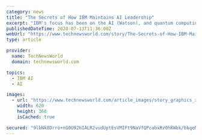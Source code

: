 ```yaml
---
category: news
title: "The Secrets of How IBM Maintains AI Leadership"
excerpt: "IBM's focus has been on the AI (Watson), and quantum computing efforts. I got an update on their AI efforts last week, and they have moved the ball a lot over the last few months. Let's talk about ..."
publishedDateTime: 2020-07-13T11:36:00Z
webUrl: "https://www.technewsworld.com/story/The-Secrets-of-How-IBM-Maintains-AI-Leadership-86752.html"
type: article

provider:
  name: TechNewsWorld
  domain: technewsworld.com

topics:
  - IBM AI
  - AI

images:
  - url: "https://www.technewsworld.com/article_images/story_graphics_xlarge/xl-2018-ai-brain-1.jpg"
    width: 620
    height: 360
    isCached: true

secured: "9lbNk8Drro+nG0U92hIALR2vudUptEsVMIFt9NaVfQPcabxRv0hKWbk/bbqeMNKpFLJVUBAqGnREQT6m7CM/LVTZQYu/T51hAgvv/ahWS2VGJ2NlY5GsAtcjYdjyPcQIaEevBSsnMG3NuHV9SBq+Ypq7Guo1ivTmIR3S7u0+GScRyY8l86QNmu2ObBi6eJ2ZsSIZdq6zNkVbba2fV3MMaHzzb9YXRW6Px7Zr3dY4dnroXuzNXJ4bS4bqo1H5O38XKxek5b+WAWfwJwpE28f/MRxqQ253wfjIFZculUb13FeZkrlxZSFSbvDY0rZii1b7FdYlnd1rNbN+BRU0QUfRXw==;8ZD0JHnk61VW3pDwiKutmQ=="
---
```


